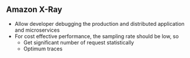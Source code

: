 ## Amazon X-Ray

- Allow developer debugging the production and distributed application and microservices
- For cost effective performance, the sampling rate should be low, so
  - Get significant number of request statistically
  - Optimum traces
